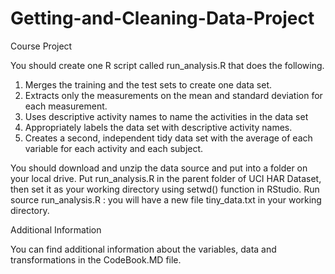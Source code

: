 # Getting-and-Cleaning-Data-Project
Course Project

You should create one R script called run_analysis.R that does the following.

1. Merges the training and the test sets to create one data set.
2. Extracts only the measurements on the mean and standard deviation for each measurement.
3. Uses descriptive activity names to name the activities in the data set
4. Appropriately labels the data set with descriptive activity names.
5. Creates a second, independent tidy data set with the average of each variable for each activity and each subject.

You should download and unzip the data source and put into a folder on your local drive.
Put run_analysis.R in the parent folder of UCI HAR Dataset, then set it as your working directory using setwd() function in RStudio.
Run source run_analysis.R : you will have a new file tiny_data.txt in your working directory.

Additional Information

You can find additional information about the variables, data and transformations in the CodeBook.MD file.
